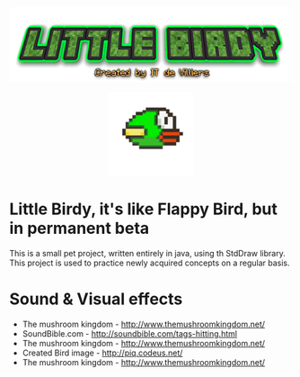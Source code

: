 
<p align="center">
    <img src="https://github.com/iggydv/Flappy-bird/blob/master/Title.png">
</p>
<p align="center">
    <img width="150" height="150" src="https://github.com/iggydv/Flappy-bird/blob/master/birdy.png">
</p>
 
# Little Birdy, it's like Flappy Bird, but in permanent beta
This is a small pet project, written entirely in java, using th StdDraw library. This project is used to practice newly acquired concepts on a regular basis.

# Sound & Visual effects
* The mushroom kingdom - http://www.themushroomkingdom.net/
* SoundBible.com - http://soundbible.com/tags-hitting.html
* The mushroom kingdom - http://www.themushroomkingdom.net/
* Created Bird image - http://piq.codeus.net/
* The mushroom kingdom - http://www.themushroomkingdom.net/